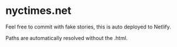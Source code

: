 # nyctimes.net

Feel free to commit with fake stories, this is auto deployed to Netlify.

Paths are automatically resolved without the .html.